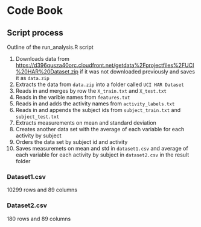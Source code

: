 # Code Book
## Script process
Outline of the run_analysis.R script

1. Downloads data from https://d396qusza40orc.cloudfront.net/getdata%2Fprojectfiles%2FUCI%20HAR%20Dataset.zip 
if it was not downloaded previously and saves it as `data.zip`
2. Extracts the data from `data.zip` into a folder called `UCI HAR Dataset`
3. Reads in and merges by row the `X_train.txt` and `X_test.txt`
4. Reads in the varible names from `features.txt` 
5. Reads in and adds the activity names from `activity_labels.txt`
6. Reads in and appends the subject ids from `subject_train.txt` and `subject_test.txt`
7. Extracts measurements on mean and standard deviation
8. Creates another data set with the average of each variable for each activity by subject
9. Orders the data set by subject id and activity
10. Saves measuremets on mean and std in `dataset1.csv` and average of each variable for each activity by subject in `dataset2.csv` in the result folder

### Dataset1.csv
10299 rows and 89 columns

### Dataset2.csv
180 rows and 89 columns

